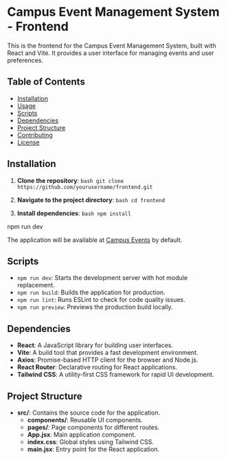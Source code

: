 # Campus Event Management System - Frontend

This is the frontend for the Campus Event Management System, built with React and Vite. It provides a user interface for managing events and user preferences.

## Table of Contents

- [Installation](#installation)
- [Usage](#usage)
- [Scripts](#scripts)
- [Dependencies](#dependencies)
- [Project Structure](#project-structure)
- [Contributing](#contributing)
- [License](#license)

## Installation

1. **Clone the repository**:   ```bash
   git clone https://github.com/yourusername/frontend.git   ```

2. **Navigate to the project directory**:   ```bash
   cd frontend   ```

3. **Install dependencies**:   ```bash
   npm install   ```


npm run dev

The application will be available at [Campus Events](https://campus-event-management-frontend.vercel.app/) by default.

## Scripts

- `npm run dev`: Starts the development server with hot module replacement.
- `npm run build`: Builds the application for production.
- `npm run lint`: Runs ESLint to check for code quality issues.
- `npm run preview`: Previews the production build locally.

## Dependencies

- **React**: A JavaScript library for building user interfaces.
- **Vite**: A build tool that provides a fast development environment.
- **Axios**: Promise-based HTTP client for the browser and Node.js.
- **React Router**: Declarative routing for React applications.
- **Tailwind CSS**: A utility-first CSS framework for rapid UI development.

## Project Structure

- **src/**: Contains the source code for the application.
  - **components/**: Reusable UI components.
  - **pages/**: Page components for different routes.
  - **App.jsx**: Main application component.
  - **index.css**: Global styles using Tailwind CSS.
  - **main.jsx**: Entry point for the React application.

